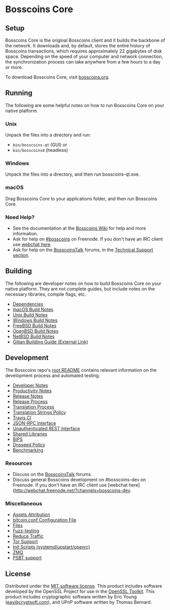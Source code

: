 Bosscoins Core
=============

Setup
---------------------
Bosscoins Core is the original Bosscoins client and it builds the backbone of the network. It downloads and, by default, stores the entire history of Bosscoins transactions, which requires approximately 22 gigabytes of disk space. Depending on the speed of your computer and network connection, the synchronization process can take anywhere from a few hours to a day or more.

To download Bosscoins Core, visit [bosscoins.org](https://bosscoins.org/).

Running
---------------------
The following are some helpful notes on how to run Bosscoins Core on your native platform.

### Unix

Unpack the files into a directory and run:

- `bin/bosscoins-qt` (GUI) or
- `bin/bosscoinsd` (headless)

### Windows

Unpack the files into a directory, and then run bosscoins-qt.exe.

### macOS

Drag Bosscoins Core to your applications folder, and then run Bosscoins Core.

### Need Help?

* See the documentation at the [Bosscoins Wiki](https://bosscoins.info/)
for help and more information.
* Ask for help on [#bosscoins](http://webchat.freenode.net?channels=bosscoins) on Freenode. If you don't have an IRC client use [webchat here](http://webchat.freenode.net?channels=bosscoins).
* Ask for help on the [BosscoinsTalk](https://bosscoinstalk.io/) forums, in the [Technical Support section](https://bosscoinstalk.io/c/technical-support).

Building
---------------------
The following are developer notes on how to build Bosscoins Core on your native platform. They are not complete guides, but include notes on the necessary libraries, compile flags, etc.

- [Dependencies](dependencies.md)
- [macOS Build Notes](build-osx.md)
- [Unix Build Notes](build-unix.md)
- [Windows Build Notes](build-windows.md)
- [FreeBSD Build Notes](build-freebsd.md)
- [OpenBSD Build Notes](build-openbsd.md)
- [NetBSD Build Notes](build-netbsd.md)
- [Gitian Building Guide (External Link)](https://github.com/bitcoin-core/docs/blob/master/gitian-building.md)

Development
---------------------
The Bosscoins repo's [root README](/README.md) contains relevant information on the development process and automated testing.

- [Developer Notes](developer-notes.md)
- [Productivity Notes](productivity.md)
- [Release Notes](release-notes.md)
- [Release Process](release-process.md)
- [Translation Process](translation_process.md)
- [Translation Strings Policy](translation_strings_policy.md)
- [Travis CI](travis-ci.md)
- [JSON-RPC Interface](JSON-RPC-interface.md)
- [Unauthenticated REST Interface](REST-interface.md)
- [Shared Libraries](shared-libraries.md)
- [BIPS](bips.md)
- [Dnsseed Policy](dnsseed-policy.md)
- [Benchmarking](benchmarking.md)

### Resources
* Discuss on the [BosscoinsTalk](https://bosscoinstalk.io/) forums.
* Discuss general Bosscoins development on #bosscoins-dev on Freenode. If you don't have an IRC client use [webchat here](http://webchat.freenode.net/?channels=bosscoins-dev.

### Miscellaneous
- [Assets Attribution](assets-attribution.md)
- [bitcoin.conf Configuration File](bitcoin-conf.md)
- [Files](files.md)
- [Fuzz-testing](fuzzing.md)
- [Reduce Traffic](reduce-traffic.md)
- [Tor Support](tor.md)
- [Init Scripts (systemd/upstart/openrc)](init.md)
- [ZMQ](zmq.md)
- [PSBT support](psbt.md)

License
---------------------
Distributed under the [MIT software license](/COPYING).
This product includes software developed by the OpenSSL Project for use in the [OpenSSL Toolkit](https://www.openssl.org/). This product includes
cryptographic software written by Eric Young ([eay@cryptsoft.com](mailto:eay@cryptsoft.com)), and UPnP software written by Thomas Bernard.
